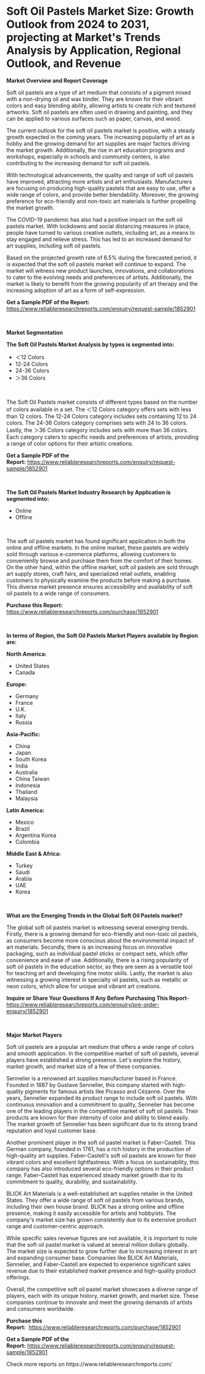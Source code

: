 <p><h1>Soft Oil Pastels Market Size: Growth Outlook from 2024 to 2031, projecting at Market's Trends Analysis by Application, Regional Outlook, and Revenue</h1></p><p><strong>Market Overview and Report Coverage</strong></p>
<p><p>Soft oil pastels are a type of art medium that consists of a pigment mixed with a non-drying oil and wax binder. They are known for their vibrant colors and easy blending ability, allowing artists to create rich and textured artworks. Soft oil pastels are often used in drawing and painting, and they can be applied to various surfaces such as paper, canvas, and wood.</p><p>The current outlook for the soft oil pastels market is positive, with a steady growth expected in the coming years. The increasing popularity of art as a hobby and the growing demand for art supplies are major factors driving the market growth. Additionally, the rise in art education programs and workshops, especially in schools and community centers, is also contributing to the increasing demand for soft oil pastels.</p><p>With technological advancements, the quality and range of soft oil pastels have improved, attracting more artists and art enthusiasts. Manufacturers are focusing on producing high-quality pastels that are easy to use, offer a wide range of colors, and provide better blendability. Moreover, the growing preference for eco-friendly and non-toxic art materials is further propelling the market growth.</p><p>The COVID-19 pandemic has also had a positive impact on the soft oil pastels market. With lockdowns and social distancing measures in place, people have turned to various creative outlets, including art, as a means to stay engaged and relieve stress. This has led to an increased demand for art supplies, including soft oil pastels.</p><p>Based on the projected growth rate of 6.5% during the forecasted period, it is expected that the soft oil pastels market will continue to expand. The market will witness new product launches, innovations, and collaborations to cater to the evolving needs and preferences of artists. Additionally, the market is likely to benefit from the growing popularity of art therapy and the increasing adoption of art as a form of self-expression.</p></p>
<p><strong>Get a Sample PDF of the Report:</strong> <a href="https://www.reliableresearchreports.com/enquiry/request-sample/1852901">https://www.reliableresearchreports.com/enquiry/request-sample/1852901</a></p>
<p>&nbsp;</p>
<p><strong>Market Segmentation</strong></p>
<p><strong>The Soft Oil Pastels Market Analysis by types is segmented into:</strong></p>
<p><ul><li>＜12 Colors</li><li>12-24 Colors</li><li>24-36 Colors</li><li>＞36 Colors</li></ul></p>
<p>&nbsp;</p>
<p><p>The Soft Oil Pastels market consists of different types based on the number of colors available in a set. The ＜12 Colors category offers sets with less than 12 colors. The 12-24 Colors category includes sets containing 12 to 24 colors. The 24-36 Colors category comprises sets with 24 to 36 colors. Lastly, the ＞36 Colors category includes sets with more than 36 colors. Each category caters to specific needs and preferences of artists, providing a range of color options for their artistic creations.</p></p>
<p><strong>Get a Sample PDF of the Report:</strong>&nbsp;<a href="https://www.reliableresearchreports.com/enquiry/request-sample/1852901">https://www.reliableresearchreports.com/enquiry/request-sample/1852901</a></p>
<p>&nbsp;</p>
<p><strong>The Soft Oil Pastels Market Industry Research by Application is segmented into:</strong></p>
<p><ul><li>Online</li><li>Offline</li></ul></p>
<p>&nbsp;</p>
<p><p>The soft oil pastels market has found significant application in both the online and offline markets. In the online market, these pastels are widely sold through various e-commerce platforms, allowing customers to conveniently browse and purchase them from the comfort of their homes. On the other hand, within the offline market, soft oil pastels are sold through art supply stores, craft fairs, and specialized retail outlets, enabling customers to physically examine the products before making a purchase. This diverse market presence ensures accessibility and availability of soft oil pastels to a wide range of consumers.</p></p>
<p><strong>Purchase this Report:</strong>&nbsp; <a href="https://www.reliableresearchreports.com/purchase/1852901">https://www.reliableresearchreports.com/purchase/1852901</a></p>
<p>&nbsp;</p>
<p><strong>In terms of Region, the Soft Oil Pastels Market Players available by Region are:</strong></p>
<p>
    <p> <strong> North America: </strong>
        <ul>
            <li>United States</li>
            <li>Canada</li>
        </ul>
        </p> 
    <p> <strong> Europe: </strong>
        <ul>
            <li>Germany</li>
            <li>France</li>
            <li>U.K.</li>
            <li>Italy</li>
            <li>Russia</li>
        </ul>
        </p> 
    <p> <strong> Asia-Pacific: </strong>
        <ul>
            <li>China</li>
            <li>Japan</li>
            <li>South Korea</li>
            <li>India</li>
            <li>Australia</li>
            <li>China Taiwan</li>
            <li>Indonesia</li>
            <li>Thailand</li>
            <li>Malaysia</li>
        </ul>
        </p> 
    <p> <strong> Latin America: </strong>
        <ul>
            <li>Mexico</li>
            <li>Brazil</li>
            <li>Argentina Korea</li>
            <li>Colombia</li>
        </ul>
        </p> 
    <p> <strong> Middle East & Africa: </strong>
        <ul>
            <li>Turkey</li>
            <li>Saudi</li>
            <li>Arabia</li>
            <li>UAE</li>
            <li>Korea</li>
        </ul>
    </p>
    </p>
<p>&nbsp;</p>
<p><strong>What are the Emerging Trends in the Global Soft Oil Pastels market?</strong></p>
<p><p>The global soft oil pastels market is witnessing several emerging trends. Firstly, there is a growing demand for eco-friendly and non-toxic oil pastels, as consumers become more conscious about the environmental impact of art materials. Secondly, there is an increasing focus on innovative packaging, such as individual pastel sticks or compact sets, which offer convenience and ease of use. Additionally, there is a rising popularity of soft oil pastels in the education sector, as they are seen as a versatile tool for teaching art and developing fine motor skills. Lastly, the market is also witnessing a growing interest in specialty oil pastels, such as metallic or neon colors, which allow for unique and vibrant art creations.</p></p>
<p><strong>Inquire or Share Your Questions If Any Before Purchasing This Report</strong>- <a href="https://www.reliableresearchreports.com/enquiry/pre-order-enquiry/1852901">https://www.reliableresearchreports.com/enquiry/pre-order-enquiry/1852901</a></p>
<p>&nbsp;</p>
<p><strong>Major Market Players</strong></p>
<p><p>Soft oil pastels are a popular art medium that offers a wide range of colors and smooth application. In the competitive market of soft oil pastels, several players have established a strong presence. Let's explore the history, market growth, and market size of a few of these companies.</p><p>Sennelier is a renowned art supplies manufacturer based in France. Founded in 1887 by Gustave Sennelier, this company started with high-quality pigments for famous artists like Picasso and Cézanne. Over the years, Sennelier expanded its product range to include soft oil pastels. With continuous innovation and a commitment to quality, Sennelier has become one of the leading players in the competitive market of soft oil pastels. Their products are known for their intensity of color and ability to blend easily. The market growth of Sennelier has been significant due to its strong brand reputation and loyal customer base.</p><p>Another prominent player in the soft oil pastel market is Faber-Castell. This German company, founded in 1761, has a rich history in the production of high-quality art supplies. Faber-Castell's soft oil pastels are known for their vibrant colors and excellent lightfastness. With a focus on sustainability, this company has also introduced several eco-friendly options in their product range. Faber-Castell has experienced steady market growth due to its commitment to quality, durability, and sustainability.</p><p>BLICK Art Materials is a well-established art supplies retailer in the United States. They offer a wide range of soft oil pastels from various brands, including their own house brand. BLICK has a strong online and offline presence, making it easily accessible for artists and hobbyists. The company's market size has grown consistently due to its extensive product range and customer-centric approach.</p><p>While specific sales revenue figures are not available, it is important to note that the soft oil pastel market is valued at several million dollars globally. The market size is expected to grow further due to increasing interest in art and expanding consumer base. Companies like BLICK Art Materials, Sennelier, and Faber-Castell are expected to experience significant sales revenue due to their established market presence and high-quality product offerings.</p><p>Overall, the competitive soft oil pastel market showcases a diverse range of players, each with its unique history, market growth, and market size. These companies continue to innovate and meet the growing demands of artists and consumers worldwide.</p></p>
<p><strong>Purchase this Report:</strong>&nbsp;&nbsp;<a href="https://www.reliableresearchreports.com/purchase/1852901">https://www.reliableresearchreports.com/purchase/1852901</a></p>
<p></p>
<p><strong>Get a Sample PDF of the Report:</strong>&nbsp;<a href="https://www.reliableresearchreports.com/enquiry/request-sample/1852901">https://www.reliableresearchreports.com/enquiry/request-sample/1852901</a></p>
<p>Check more reports on https://www.reliableresearchreports.com/</p>